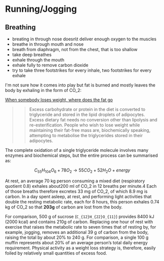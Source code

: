 # Running/Jogging

## Breathing

- breating in through nose doesn\t deliver enough oxygen to the muscles
- breathe in through mouth and nose
- breath from diaphragm, not from the chest, that is too shallow
- take deep breathes
- exhale through the mouth
- exhale fully to remove carbon dioxide
- try to take three footstrikes for every inhale, two footstrikes for every exhale

I'm not sure how it comes into play but fat is burned and mostly leaves the body by exhaling in the form of CO_2:

[When somebody loses weight, where does the fat go](http://www.bmj.com/content/349/bmj.g7257)

>> Excess carbohydrate or protein in the diet is converted to triglyceride and stored in the lipid droplets of adipocytes. Excess dietary fat needs no conversion other than lipolysis and re-esterification. People who wish to lose weight while maintaining their fat-free mass are, biochemically speaking, attempting to metabolise the triglycerides stored in their adipocytes.

The complete oxidation of a single triglyceride molecule involves many enzymes and biochemical steps, but the entire process can be summarised as:

$$
C_{55}H_{104}O_6 + 78O_2 → 55CO_2 + 52H_2O + energy
$$

At rest, an average 70 kg person consuming a mixed diet (respiratory quotient 0.8) exhales about200 ml of CO_2 in 12 breaths per minute.4 Each of those breaths therefore excretes 33 mg of CO_2, of which 8.9 mg is carbon. In a day spent asleep, at rest, and performing light activities that double the resting metabolic rate, each for 8 hours, this person exhales 0.74 kg of CO_2 so that **203g** of carbon are lost from the body.

For comparison, 500 g of sucrose (`C_{12}H_{22}O_{11}`) provides 8400 kJ (2000 kcal) and contains 210g of carbon. Replacing one hour of rest with exercise that raises the metabolic rate to seven times that of resting by, for example, jogging, removes an additional 39 g of carbon from the body, raising the total by about 20% to 240 g. For comparison, a single 100 g muffin represents about 20% of an average person’s total daily energy requirement. Physical activity as a weight loss strategy is, therefore, easily foiled by relatively small quantities of excess food.

